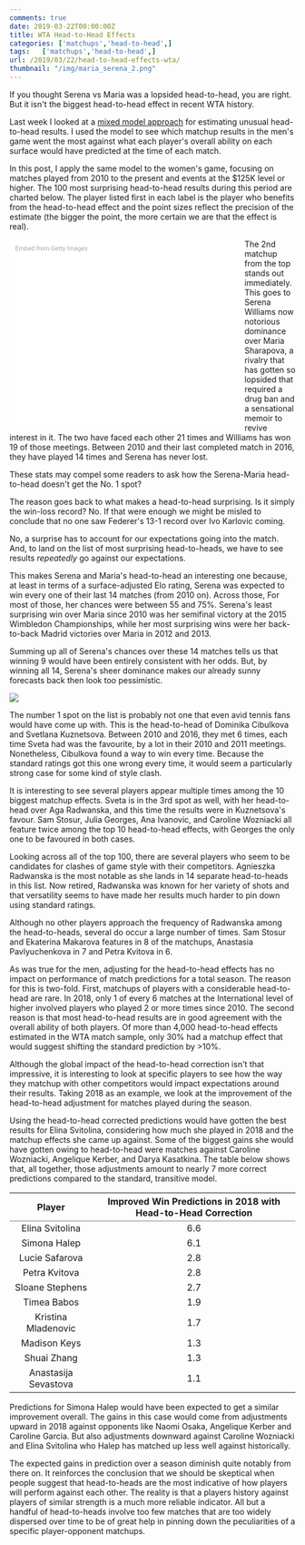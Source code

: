 ```yaml
---
comments: true
date: 2019-03-22T00:00:00Z
title: WTA Head-to-Head Effects
categories: ['matchups','head-to-head',]
tags:   ['matchups','head-to-head',]
url: /2019/03/22/head-to-head-effects-wta/
thumbnail: "/img/maria_serena_2.png"
---
```


If you thought Serena vs Maria was a lopsided head-to-head, you are right. But it isn't the biggest head-to-head effect in recent WTA history.

<!--more-->

Last week I looked at a [mixed model approach](http://on-the-t.com/2019/03/15/head-to-head-effects/) for estimating unusual head-to-head results. I used the model to see which matchup results in the men's game went the most against what each player's overall ability on each surface would have predicted at the time of each match. 

In this post, I apply the same model to the women's game, focusing on matches played from 2010 to the present and events at the $125K level or higher. The 100 most surprising head-to-head results during this period are charted below. The player listed first in each label is the player who benefits from the head-to-head effect and the point sizes reflect the precision of the estimate (the bigger the point, the more certain we are that the effect is real).

<div class="getty embed image" style="background-color:#fff;display:inline-block;font-family:Roboto,sans-serif;color:#a7a7a7;font-size:11px;width:100%;max-width:394px;float:left;padding:2%;"><div style="padding:0;margin:0;text-align:left;"><a href="http://www.gettyimages.com.au/detail/51021867" target="_blank" style="color:#a7a7a7;text-decoration:none;font-weight:normal !important;border:none;display:inline-block;">Embed from Getty Images</a></div><div style="overflow:hidden;position:relative;height:0;padding:74.242424% 0 0 0;width:100%;"><iframe src="//embed.gettyimages.com/embed/51021867?et=9dVLtcQjTwdLMWlOGRu1HA&tld=com.au&sig=NxoO873IRY0uC6ZFk6zmpmRkxY0iF9ofm7-X_kz3BcY=&caption=true&ver=1" scrolling="no" frameborder="0" width="594" height="441" style="display:inline-block;position:absolute;top:0;left:0;width:100%;height:100%;margin:0;"></iframe></div></div>

The 2nd matchup from the top stands out immediately. This goes to Serena Williams now notorious dominance over Maria Sharapova, a rivalry that has gotten so lopsided that required a drug ban and a sensational memoir to revive interest in it. The two have faced each other 21 times and Williams has won 19 of those meetings. Between 2010 and their last completed match in 2016, they have played 14 times and Serena has never lost. 

These stats may compel some readers to ask how the Serena-Maria head-to-head doesn't get the No. 1 spot? 

The reason goes back to what makes a head-to-head surprising. Is it simply the win-loss record? No. If that were enough we might be misled to conclude that no one saw Federer's 13-1 record over Ivo Karlovic coming.

No, a surprise has to account for our expectations going into the match. And, to land on the list of most surprising head-to-heads, we have to see results _repeatedly_ go against our expectations. 

This makes Serena and Maria's head-to-head an interesting one because, at least in terms of a surface-adjusted Elo rating, Serena was expected to win every one of their last 14 matches (from 2010 on). Across those, For most of those, her chances were between 55 and 75%. Serena's least surprising win over Maria since 2010 was her semifinal victory at the 2015 Wimbledon Championships, while her most surprising wins were her back-to-back Madrid victories over Maria in 2012 and 2013. 

Summing up all of Serena's chances over these 14 matches tells us that winning 9 would have been entirely consistent with her odds. But, by winning all 14, Serena's sheer dominance makes our already sunny forecasts back then look too pessimistic. 

<div>
<img src="/img/h2h_effects_wta.png" />
</div>


The number 1 spot on the list is probably not one that even avid tennis fans would have come up with. This is the head-to-head of Dominika Cibulkova and Svetlana Kuznetsova. Between 2010 and 2016, they met 6 times, each time Sveta had was the favourite, by a lot in their 2010 and 2011 meetings. Nonetheless, Cibulkova found a way to win every time. Because the standard ratings got this one wrong every time, it would seem a particularly strong case for some kind of style clash.


It is interesting to see several players appear multiple times among the 10 biggest matchup effects. Sveta is in the 3rd spot as well, with her head-to-head over Aga Radwanska, and this time the results were in Kuznetsova's favour. Sam Stosur, Julia Georges, Ana Ivanovic, and Caroline Wozniacki all feature twice among the top 10 head-to-head effects, with Georges the only one to be favoured in both cases. 

Looking across all of the top 100, there are several players who seem to be candidates for clashes of game style with their competitors. Agnieszka Radwanska is the most notable as she lands in 14 separate head-to-heads in this list. Now retired, Radwanska was known for her variety of shots and that versatility seems to have made her results much harder to pin down using standard ratings. 

Although no other players approach the frequency of Radwanska among the head-to-heads, several do occur a large number of times. Sam Stosur and Ekaterina Makarova features in 8 of the matchups,  Anastasia Pavlyuchenkova in 7 and Petra Kvitova in 6. 


As was true for the men, adjusting for the head-to-head effects has no impact on performance of match predictions for a total season. The reason for this is two-fold. First, matchups of players with a considerable head-to-head are rare. In 2018, only 1 of every 6 matches at the International level of higher involved players who played 2 or more times since 2010. The second reason is that most head-to-head results are in good agreement with the overall ability of both players. Of more than 4,000 head-to-head effects estimated in the WTA match sample, only 30% had a matchup effect that would suggest shifting the standard prediction by >10%. 


Although the global impact of the head-to-head correction isn't that impressive, it is interesting to look at specific players to see how the way they matchup with other competitors would impact expectations around their results. Taking 2018 as an example, we look at the improvement of the head-to-head adjustment for matches played during the season. 

Using the head-to-head corrected predictions would have gotten the best results for Elina Svitolina, considering how much she played in 2018 and the matchup effects she came up against. Some of the biggest gains she would have gotten owing to head-to-head were matches against Caroline Wozniacki, Angelique Kerber, and Darya Kasatkina. The table below shows that, all together, those adjustments amount to nearly 7 more correct predictions compared to the standard, transitive model. 


<table class='gmisc_table' style='border-collapse: collapse; margin-top: 1em; margin-bottom: 1em;' >
<thead>
<tr>
<th style='border-bottom: 1px solid grey; border-top: 2px solid grey; text-align: center;'>Player</th>
<th style='border-bottom: 1px solid grey; border-top: 2px solid grey; text-align: center;'>Improved Win Predictions in 2018 with Head-to-Head Correction</th>
</tr>
</thead>
<tbody>
<tr>
<td style='text-align: center;'>Elina Svitolina</td>
<td style='text-align: center;'>6.6</td>
</tr>
<tr>
<td style='text-align: center;'>Simona Halep</td>
<td style='text-align: center;'>6.1</td>
</tr>
<tr>
<td style='text-align: center;'>Lucie Safarova</td>
<td style='text-align: center;'>2.8</td>
</tr>
<tr>
<td style='text-align: center;'>Petra Kvitova</td>
<td style='text-align: center;'>2.8</td>
</tr>
<tr>
<td style='text-align: center;'>Sloane Stephens</td>
<td style='text-align: center;'>2.7</td>
</tr>
<tr>
<td style='text-align: center;'>Timea Babos</td>
<td style='text-align: center;'>1.9</td>
</tr>
<tr>
<td style='text-align: center;'>Kristina Mladenovic</td>
<td style='text-align: center;'>1.7</td>
</tr>
<tr>
<td style='text-align: center;'>Madison Keys</td>
<td style='text-align: center;'>1.3</td>
</tr>
<tr>
<td style='text-align: center;'>Shuai Zhang</td>
<td style='text-align: center;'>1.3</td>
</tr>
<tr>
<td style='border-bottom: 2px solid grey; text-align: center;'>Anastasija Sevastova</td>
<td style='border-bottom: 2px solid grey; text-align: center;'>1.1</td>
</tr>
</tbody>
</table>


Predictions for Simona Halep would have been expected to get a similar improvement overall. The gains in this case would come from adjustments upward in 2018 against opponents like Naomi Osaka, Angelique Kerber and Caroline Garcia. But also adjustments downward against Caroline Wozniacki and Elina Svitolina who Halep has matched up less well against historically.

The expected gains in prediction over a season diminish quite notably from there on. It reinforces the conclusion that we should be skeptical when people suggest that head-to-heads are the most indicative of how players will perform against each other. The reality is that a players history against players of similar strength is a much more reliable indicator. All but a handful of head-to-heads involve too few matches that are too widely dispersed over time to be of great help in pinning down the peculiarities of a specific player-opponent matchups.

